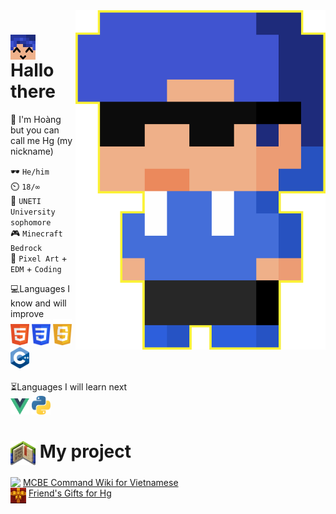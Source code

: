 <img src="img/hg_pixel.png" align="right" width="400px">

# <img src="img/hg_smile.png" align="top" width="40px"> Hallo there
💬 I'm Hoàng but you can call me Hg (my nickname)

🕶️ `He/him`<br>
⏲️ `18/∞`<br>
🧠 `UNETI University sophomore`<br>
🎮 `Minecraft Bedrock`<br>
💙 `Pixel Art` + `EDM` + `Coding`

<div>
  💻Languages I know and will improve<br>
  <img src="img/html.png" width="30px">
  <img src="img/css.png" width="30px">
  <img src="img/js.png" width="30px">
  <img src="img/cpp.png" width="30px">
</div>
<br>
<div>
  ⏳Languages I will learn next<br>
  <img src="img/vue.png" width="30px">
  <img src="img/python.png" width="30px">
</div>

# <img src="img/project.png" align="top" width="40px"> My project
<img src="https://raw.githubusercontent.com/HgVN23/HgVN23.github.io/main/assets/media/logo/logo_wiki.png" align="top" width="25px"> [MCBE Command Wiki for Vietnamese](https://github.com/HgVN23/HgVN23.github.io)<br>
<img src="https://raw.githubusercontent.com/HgVN23/friendGift/main/assets/media/icon/friend_gift.png" align="top" width="25px"> [Friend's Gifts for Hg](https://github.com/HgVN23/friendGift)
